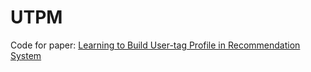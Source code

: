 # UTPM
Code for paper: [Learning to Build User-tag Profile in Recommendation System](https://dl.acm.org/doi/abs/10.1145/3340531.3412719)
